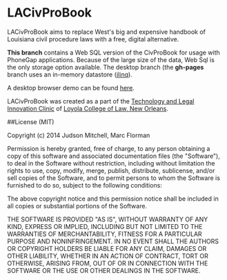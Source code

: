 LACivProBook
===============

LACivProBook aims to replace West's big and expensive handbook of Louisiana 
civil procedure laws with a free, digital alternative.

**This branch** contains a Web SQL version of the CivProBook for usage with PhoneGap applications.  Because of the
large size  of the data, Web Sql is the only storage option available.  The desktop branch (the **gh-pages** branch  uses
an in-memory datastore ([jlinq](http://hugoware.net/Projects/jlinq)).  

A desktop browser demo can be found [here](http://judsonmitchell.github.io/LACrimBook/).

LACivProBook was created as a part of the [Technology and Legal Innovation Clinic](http://loyolalawtech.org) of [Loyola College of Law, New Orleans](http://law.loyno.edu).

##License (MIT)

Copyright (c) 2014 Judson Mitchell, Marc Florman

Permission is hereby granted, free of charge, to any person obtaining a copy of this software and associated documentation files (the "Software"), to deal in the Software without restriction, including without limitation the rights to use, copy, modify, merge, publish, distribute, sublicense, and/or sell copies of the Software, and to permit persons to whom the Software is furnished to do so, subject to the following conditions:

The above copyright notice and this permission notice shall be included in all copies or substantial portions of the Software.

THE SOFTWARE IS PROVIDED "AS IS", WITHOUT WARRANTY OF ANY KIND, EXPRESS OR IMPLIED, INCLUDING BUT NOT LIMITED TO THE WARRANTIES OF MERCHANTABILITY, FITNESS FOR A PARTICULAR PURPOSE AND NONINFRINGEMENT. IN NO EVENT SHALL THE AUTHORS OR COPYRIGHT HOLDERS BE LIABLE FOR ANY CLAIM, DAMAGES OR OTHER LIABILITY, WHETHER IN AN ACTION OF CONTRACT, TORT OR OTHERWISE, ARISING FROM, OUT OF OR IN CONNECTION WITH THE SOFTWARE OR THE USE OR OTHER DEALINGS IN THE SOFTWARE.
